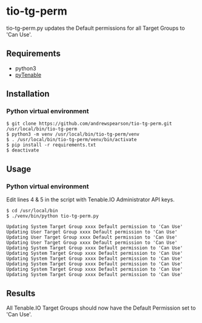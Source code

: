 # tio-tg-perm
tio-tg-perm.py updates the Default permissions for all Target Groups to 'Can Use'.
## Requirements
* python3
* [pyTenable](https://github.com/tenable/pyTenable)
## Installation
### Python virtual environment
```
$ git clone https://github.com/andrewspearson/tio-tg-perm.git /usr/local/bin/tio-tg-perm
$ python3 -m venv /usr/local/bin/tio-tg-perm/venv
$ . /usr/local/bin/tio-tg-perm/venv/bin/activate
$ pip install -r requirements.txt
$ deactivate
```
## Usage
### Python virtual environment
Edit lines 4 & 5 in the script with Tenable.IO Administrator API keys.
```
$ cd /usr/local/bin
$ ./venv/bin/python tio-tg-perm.py

Updating System Target Group xxxx Default permission to 'Can Use'
Updating User Target Group xxxx Default permission to 'Can Use'
Updating User Target Group xxxx Default permission to 'Can Use'
Updating User Target Group xxxx Default permission to 'Can Use'
Updating System Target Group xxxx Default permission to 'Can Use'
Updating System Target Group xxxx Default permission to 'Can Use'
Updating System Target Group xxxx Default permission to 'Can Use'
Updating System Target Group xxxx Default permission to 'Can Use'
Updating System Target Group xxxx Default permission to 'Can Use'
Updating System Target Group xxxx Default permission to 'Can Use'

```
## Results

All Tenable.IO Target Groups should now have the Default Permission set to 'Can Use'.

